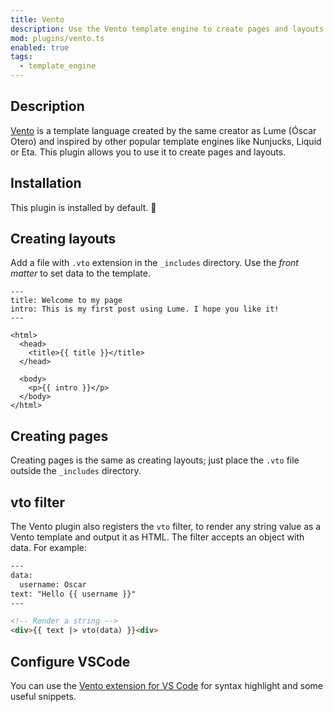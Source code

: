 ```yaml
---
title: Vento
description: Use the Vento template engine to create pages and layouts.
mod: plugins/vento.ts
enabled: true
tags:
  - template_engine
---
```


## Description

[Vento](https://vento.js.org/) is a template language created by the same
creator as Lume (Óscar Otero) and inspired by other popular template engines
like Nunjucks, Liquid or Eta. This plugin allows you to use it to create pages
and layouts.

## Installation

This plugin is installed by default. 🎉

## Creating layouts

Add a file with `.vto` extension in the `_includes` directory. Use the _front
matter_ to set data to the template.

```vento
---
title: Welcome to my page
intro: This is my first post using Lume. I hope you like it!
---

<html>
  <head>
    <title>{{ title }}</title>
  </head>

  <body>
    <p>{{ intro }}</p>
  </body>
</html>
```

## Creating pages

Creating pages is the same as creating layouts; just place the `.vto` file
outside the `_includes` directory.

## vto filter

The Vento plugin also registers the `vto` filter, to render any string value as
a Vento template and output it as HTML. The filter accepts an object with data.
For example:

```html
---
data:
  username: Oscar
text: "Hello {{ username }}"
---

<!-- Render a string -->
<div>{{ text |> vto(data) }}<div>
```

## Configure VSCode

You can use the
[Vento extension for VS Code](https://marketplace.visualstudio.com/items?itemName=oscarotero.vento-syntax)
for syntax highlight and some useful snippets.
